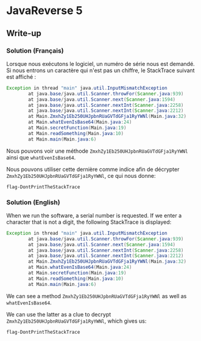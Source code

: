 # JavaReverse 5
## Write-up
### Solution (Français)
Lorsque nous exécutons le logiciel, un numéro de série nous est demandé. Si nous entrons un caractère qui n'est pas un chiffre, le StackTrace suivant est affiché :

```java 
Exception in thread "main" java.util.InputMismatchException
        at java.base/java.util.Scanner.throwFor(Scanner.java:939)
        at java.base/java.util.Scanner.next(Scanner.java:1594)
        at java.base/java.util.Scanner.nextInt(Scanner.java:2258)
        at java.base/java.util.Scanner.nextInt(Scanner.java:2212)
        at Main.ZmxhZy1Eb250UHJpbnRUaGVTdGFja1RyYWNl(Main.java:32)
        at Main.whatEvenIsBase64(Main.java:24)
        at Main.secretFunction(Main.java:19)
        at Main.readSomething(Main.java:10)
        at Main.main(Main.java:6)
```

Nous pouvons voir une méthode `ZmxhZy1Eb250UHJpbnRUaGVTdGFja1RyYWNl` ainsi que `whatEvenIsBase64`.

Nous pouvons utiliser cette dernière comme indice afin de décrypter `ZmxhZy1Eb250UHJpbnRUaGVTdGFja1RyYWNl`, ce qui nous donne:

 `flag-DontPrintTheStackTrace`
### Solution (English)

When we run the software, a serial number is requested. If we enter a character that is not a digit, the following StackTrace is displayed:

```java 
Exception in thread "main" java.util.InputMismatchException
        at java.base/java.util.Scanner.throwFor(Scanner.java:939)
        at java.base/java.util.Scanner.next(Scanner.java:1594)
        at java.base/java.util.Scanner.nextInt(Scanner.java:2258)
        at java.base/java.util.Scanner.nextInt(Scanner.java:2212)
        at Main.ZmxhZy1Eb250UHJpbnRUaGVTdGFja1RyYWNl(Main.java:32)
        at Main.whatEvenIsBase64(Main.java:24)
        at Main.secretFunction(Main.java:19)
        at Main.readSomething(Main.java:10)
        at Main.main(Main.java:6)
```

We can see a method `ZmxhZy1Eb250UHJpbnRUaGVTdGFja1RyYWNl` as well as `whatEvenIsBase64`.

We can use the latter as a clue to decrypt `ZmxhZy1Eb250UHJpbnRUaGVTdGFja1RyYWNl`, which gives us:

 `flag-DontPrintTheStackTrace`